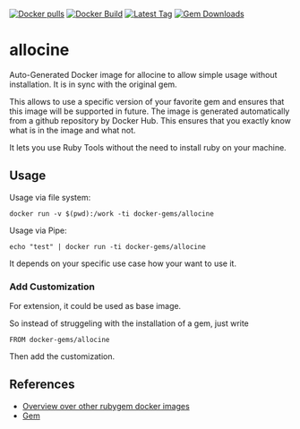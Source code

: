 [![Docker pulls](https://img.shields.io/docker/pulls/rubygem/allocine.svg)](https://hub.docker.com/r/rubygem/allocine/)
[![Docker Build](https://img.shields.io/docker/automated/rubygem/allocine.svg)](https://hub.docker.com/r/rubygem/allocine/)
[![Latest Tag](https://img.shields.io/github/tag/docker-rubygem/allocine.svg)](https://hub.docker.com/r/rubygem/allocine/)
[![Gem Downloads](https://img.shields.io/gem/dt/allocine.svg)](https://rubygems.org/gems/allocine/)
# allocine

Auto-Generated Docker image for allocine to allow simple usage without installation.
It is in sync with the original gem.

This allows to use a specific version of your favorite gem and ensures that this image will be supported in future.
The image is generated automatically from a github repository by Docker Hub.
This ensures that you exactly know what is in the image and what not.

It lets you use Ruby Tools without the need to install ruby on your machine.

## Usage

Usage via file system:

`docker run -v $(pwd):/work -ti docker-gems/allocine`

Usage via Pipe:

`echo "test" | docker run -ti docker-gems/allocine`

It depends on your specific use case how your want to use it.

### Add Customization

For extension, it could be used as base image.

So instead of struggeling with the installation of a gem, just write

`FROM docker-gems/allocine`

Then add the customization.

## References

 - [Overview over other rubygem docker images](https://github.com/thinkbot/docker-rubygem)
 - [Gem](https://rubygems.org/gems/allocine/)
